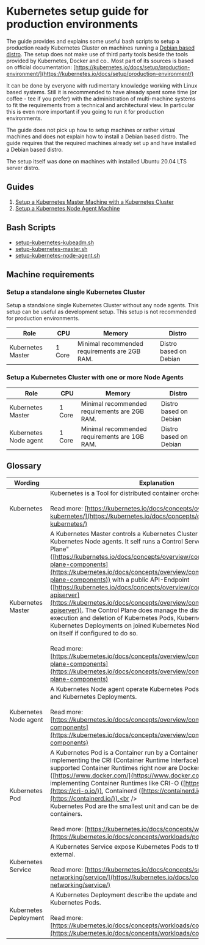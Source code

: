 # Kubernetes setup guide for production environments

The guide provides and explains some useful bash scripts to setup a production ready Kubernetes Cluster on machines running a <u>Debian based distro</u>. The setup does not make use of third party tools beside the tools provided by Kubernetes, Docker and co.. Most part of its sources is based on official documentation: [https://kubernetes.io/docs/setup/production-environment/](https://kubernetes.io/docs/setup/production-environment/)

It can be done by everyone with rudimentary knowledge working with Linux based systems. Still it is recommended to have already spent some time (or coffee - tee if you prefer) with the administration of multi-machine systems to fit the requirements from a technical and architectural view. In particular this is even more important if you going to run it for production environments.

The guide does not pick up how to setup machines or rather virtual machines and does not explain how to install a Debian based distro. The guide requires that the required machines already set up and have installed a Debian based distro.

The setup itself was done on machines with installed Ubuntu 20.04 LTS server distro.



## Guides

1. [Setup a Kubernetes Master Machine with a Kubernetes Cluster](docs/setup-kubernetes-master.md)
2. [Setup a Kubernetes Node Agent Machine](docs/setup-kubernetes-node-agent.md)



## Bash Scripts

- [setup-kubernetes-kubeadm.sh](scripts/setup-kubernetes-kubeadm.sh)
- [setup-kubernetes-master.sh](scripts/setup-kubernetes-master.sh)
- [setup-kubernetes-node-agent.sh](scripts/setup-kubernetes-node-agent.sh)



## Machine requirements

### Setup a standalone single Kubernetes Cluster

Setup a standalone single Kubernetes Cluster without any node agents. This setup can be useful as development setup. This setup is not recommended for production environments.

| Role              | CPU    | Memory                                        | Distro                 |
| ----------------- | ------ | --------------------------------------------- | ---------------------- |
| Kubernetes Master | 1 Core | Minimal recommended requirements are 2GB RAM. | Distro based on Debian |

### Setup a Kubernetes Cluster with one or more Node Agents

| Role                  | CPU    | Memory                                        | Distro                 |
| --------------------- | ------ | --------------------------------------------- | ---------------------- |
| Kubernetes Master     | 1 Core | Minimal recommended requirements are 2GB RAM. | Distro based on Debian |
| Kubernetes Node agent | 1 Core | Minimal recommended requirements are 1GB RAM. | Distro based on Debian |



## Glossary

| Wording               | Explanation                                                  |
| --------------------- | ------------------------------------------------------------ |
| Kubernetes            | Kubernetes is a Tool for distributed container orchestration.<br /><br />Read more: [https://kubernetes.io/docs/concepts/overview/what-is-kubernetes/](https://kubernetes.io/docs/concepts/overview/what-is-kubernetes/) |
| Kubernetes Master     | A Kubernetes Master controls a Kubernetes Cluster and manage joined Kubernetes Node agents. It self runs a Control Server also called "Control Plane" ([https://kubernetes.io/docs/concepts/overview/components/#control-plane-components](https://kubernetes.io/docs/concepts/overview/components/#control-plane-components)) with a public API-Endpoint ([https://kubernetes.io/docs/concepts/overview/components/#kube-apiserver](https://kubernetes.io/docs/concepts/overview/components/#kube-apiserver)). The Control Plane does manage the distributed creation, execution and deletion of Kubernetes Pods, Kubernets Services and Kubernetes Deployments on joined Kubernetes Node agents or whether on itself if configured to do so.<br /><br />Read more: [https://kubernetes.io/docs/concepts/overview/components/#control-plane-components](https://kubernetes.io/docs/concepts/overview/components/#control-plane-components) |
| Kubernetes Node agent | A Kubernetes Node agent operate Kubernetes Pods, Kubernetes Services and Kubernetes Deployments.<br /><br />Read more: [https://kubernetes.io/docs/concepts/overview/components/#node-components](https://kubernetes.io/docs/concepts/overview/components/#node-components) |
| Kubernetes Pod        | A Kubernetes Pod is a Container run by a Container Runtime which is implementing the CRI (Container Runtime Interface). Kubernetes supported Container Runtimes right now are Docker ([https://www.docker.com/](https://www.docker.com/)) and CRI implementing Container Runtimes like CRI-O ([https://cri-o.io/](https://cri-o.io/)), Containerd ([https://containerd.io/](https://containerd.io/)).<br /><br />Kubernetes Pod are the smallest unit and can be described like Docker containers.<br /><br />Read more: [https://kubernetes.io/docs/concepts/workloads/pods/pod/](https://kubernetes.io/docs/concepts/workloads/pods/pod/) |
| Kubernetes Service    | A Kubernetes Service expose Kubernetes Pods to the network or even external.<br /><br />Read more: [https://kubernetes.io/docs/concepts/services-networking/service/](https://kubernetes.io/docs/concepts/services-networking/service/) |
| Kubernetes Deployment | A Kubernetes Deployment describe the update and replication of Kubernetes Pods.<br /><br />Read more: [https://kubernetes.io/docs/concepts/workloads/controllers/deployment/](https://kubernetes.io/docs/concepts/workloads/controllers/deployment/) |
